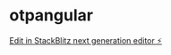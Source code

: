# otpangular

[Edit in StackBlitz next generation editor ⚡️](https://stackblitz.com/~/github.com/topara2005/otpangular)